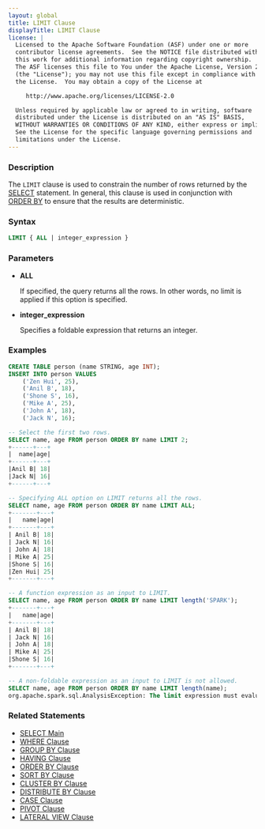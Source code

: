```yaml
---
layout: global
title: LIMIT Clause
displayTitle: LIMIT Clause
license: |
  Licensed to the Apache Software Foundation (ASF) under one or more
  contributor license agreements.  See the NOTICE file distributed with
  this work for additional information regarding copyright ownership.
  The ASF licenses this file to You under the Apache License, Version 2.0
  (the "License"); you may not use this file except in compliance with
  the License.  You may obtain a copy of the License at

     http://www.apache.org/licenses/LICENSE-2.0

  Unless required by applicable law or agreed to in writing, software
  distributed under the License is distributed on an "AS IS" BASIS,
  WITHOUT WARRANTIES OR CONDITIONS OF ANY KIND, either express or implied.
  See the License for the specific language governing permissions and
  limitations under the License.
---
```


### Description

The `LIMIT` clause is used to constrain the number of rows returned by
the [SELECT](sql-ref-syntax-qry-select.html) statement. In general, this clause
is used in conjunction with [ORDER BY](sql-ref-syntax-qry-select-orderby.html) to
ensure that the results are deterministic.

### Syntax

```sql
LIMIT { ALL | integer_expression }
```

### Parameters

* **ALL**

    If specified, the query returns all the rows. In other words, no limit is applied if this
    option is specified.

* **integer_expression**

    Specifies a foldable expression that returns an integer.

### Examples

```sql
CREATE TABLE person (name STRING, age INT);
INSERT INTO person VALUES
    ('Zen Hui', 25),
    ('Anil B', 18),
    ('Shone S', 16),
    ('Mike A', 25),
    ('John A', 18),
    ('Jack N', 16);

-- Select the first two rows.
SELECT name, age FROM person ORDER BY name LIMIT 2;
+------+---+
|  name|age|
+------+---+
|Anil B| 18|
|Jack N| 16|
+------+---+

-- Specifying ALL option on LIMIT returns all the rows.
SELECT name, age FROM person ORDER BY name LIMIT ALL;
+-------+---+
|   name|age|
+-------+---+
| Anil B| 18|
| Jack N| 16|
| John A| 18|
| Mike A| 25|
|Shone S| 16|
|Zen Hui| 25|
+-------+---+

-- A function expression as an input to LIMIT.
SELECT name, age FROM person ORDER BY name LIMIT length('SPARK');
+-------+---+
|   name|age|
+-------+---+
| Anil B| 18|
| Jack N| 16|
| John A| 18|
| Mike A| 25|
|Shone S| 16|
+-------+---+

-- A non-foldable expression as an input to LIMIT is not allowed.
SELECT name, age FROM person ORDER BY name LIMIT length(name);
org.apache.spark.sql.AnalysisException: The limit expression must evaluate to a constant value ...
```

### Related Statements

* [SELECT Main](sql-ref-syntax-qry-select.html)
* [WHERE Clause](sql-ref-syntax-qry-select-where.html)
* [GROUP BY Clause](sql-ref-syntax-qry-select-groupby.html)
* [HAVING Clause](sql-ref-syntax-qry-select-having.html)
* [ORDER BY Clause](sql-ref-syntax-qry-select-orderby.html)
* [SORT BY Clause](sql-ref-syntax-qry-select-sortby.html)
* [CLUSTER BY Clause](sql-ref-syntax-qry-select-clusterby.html)
* [DISTRIBUTE BY Clause](sql-ref-syntax-qry-select-distribute-by.html)
* [CASE Clause](sql-ref-syntax-qry-select-case.html)
* [PIVOT Clause](sql-ref-syntax-qry-select-pivot.html)
* [LATERAL VIEW Clause](sql-ref-syntax-qry-select-lateral-view.html)
